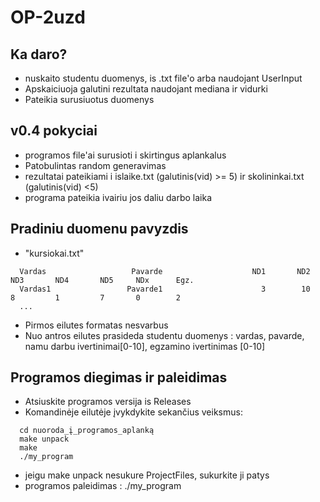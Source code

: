 # OP-2uzd

## Ka daro?
- nuskaito studentu duomenys, is .txt file'o arba naudojant UserInput
- Apskaiciuoja galutini rezultata naudojant mediana ir vidurki
- Pateikia surusiuotus duomenys

## v0.4 pokyciai
- programos file'ai surusioti i skirtingus aplankalus
- Patobulintas random generavimas
- rezultatai pateikiami i  islaike.txt (galutinis(vid) >= 5) ir  skolininkai.txt (galutinis(vid) <5)
- programa pateikia ivairiu jos daliu darbo laika



## Pradiniu duomenu pavyzdis
- "kursiokai.txt"
```shell
  Vardas                   Pavarde                    ND1       ND2       ND3       ND4       ND5     NDx      Egz.
  Vardas1                 Pavarde1                      3        10         8         1         7       0        2
  ...
```
- Pirmos eilutes formatas nesvarbus
- Nuo antros eilutes prasideda studentu duomenys : vardas, pavarde, namu darbu ivertinimai[0-10], egzamino ivertinimas [0-10]


## Programos diegimas ir paleidimas
- Atsiuskite programos versija is Releases
- Komandinėje eilutėje įvykdykite sekančius veiksmus:
```shell
  cd nuoroda_į_programos_aplanką
  make unpack
  make
  ./my_program

```
- jeigu make unpack nesukure ProjectFiles, sukurkite ji patys  
- programos paleidimas :   ./my_program

